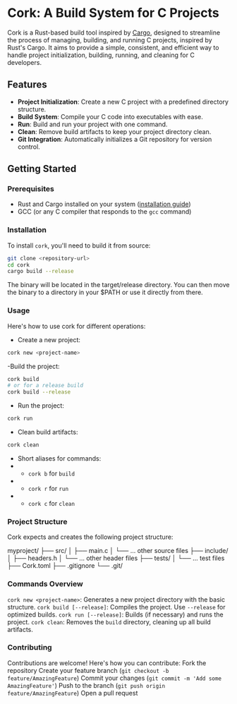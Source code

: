 # Cork: A Build System for C Projects

Cork is a Rust-based build tool inspired by [Cargo](https://doc.rust-lang.org/cargo/), designed to streamline the process of managing, building, and running C projects, inspired by Rust's Cargo. It aims to provide a simple, consistent, and efficient way to handle project initialization, building, running, and cleaning for C developers.

## Features

- **Project Initialization**: Create a new C project with a predefined directory structure.
- **Build System**: Compile your C code into executables with ease.
- **Run**: Build and run your project with one command.
- **Clean**: Remove build artifacts to keep your project directory clean.
- **Git Integration**: Automatically initializes a Git repository for version control.

## Getting Started

### Prerequisites

- Rust and Cargo installed on your system ([installation guide](https://www.rust-lang.org/tools/install))
- GCC (or any C compiler that responds to the `gcc` command)

### Installation

To install `cork`, you'll need to build it from source:

```sh
git clone <repository-url>
cd cork
cargo build --release
````

The binary will be located in the target/release directory. You can then move the binary to a directory in your $PATH or use it directly from there.

### Usage
Here's how to use cork for different operations:
- Create a new project:
```sh
cork new <project-name>
````

-Build the project:
```sh
cork build
# or for a release build
cork build --release
```

- Run the project:
```sh
cork run
```
  
- Clean build artifacts:
```sh
cork clean
```

- Short aliases for commands:
- - `cork b` for `build`
- - `cork r` for `run`
- - `cork c` for `clean`

### Project Structure
Cork expects and creates the following project structure:

myproject/
├── src/
│   ├── main.c
│   └── ... other source files
├── include/
│   ├── headers.h
│   └── ... other header files
├── tests/
│   └── ... test files
├── Cork.toml
├── .gitignore
└── .git/

### Commands Overview
`cork new <project-name>`: Generates a new project directory with the basic structure.
`cork build [--release]`: Compiles the project. Use `--release` for optimized builds.
`cork run [--release]`: Builds (if necessary) and runs the project.
`cork clean`: Removes the `build` directory, cleaning up all build artifacts.

### Contributing
Contributions are welcome! Here's how you can contribute:
Fork the repository
Create your feature branch (`git checkout -b feature/AmazingFeature`)
Commit your changes (`git commit -m 'Add some AmazingFeature'`)
Push to the branch (`git push origin feature/AmazingFeature`)
Open a pull request
